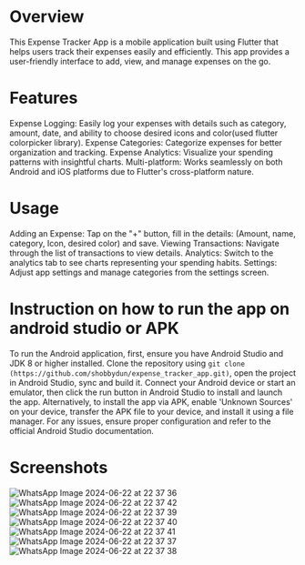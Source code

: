 
# Overview
This Expense Tracker App is a mobile application built using Flutter that helps users track their expenses easily and efficiently. This app provides a user-friendly interface to add, view, and manage expenses on the go.

# Features
Expense Logging: Easily log your expenses with details such as category, amount, date, and ability
to choose desired icons and color(used flutter colorpicker library).
Expense Categories: Categorize expenses for better organization and tracking.
Expense Analytics: Visualize your spending patterns with insightful charts.
Multi-platform: Works seamlessly on both Android and iOS platforms due to Flutter's cross-platform nature.

# Usage
Adding an Expense: Tap on the "+" button, fill in the details:
(Amount, name, category, Icon, desired color) and save.
Viewing Transactions: Navigate through the list of transactions to view details.
Analytics: Switch to the analytics tab to see charts representing your spending habits.
Settings: Adjust app settings and manage categories from the settings screen.

# Instruction on how to run the app on android studio or APK
To run the Android application, first, ensure you have Android Studio and JDK 8 or higher installed. 
Clone the repository using `git clone (https://github.com/shobbydun/expense_tracker_app.git)`, 
open the project in Android Studio, sync and build it. 
Connect your Android device or start an emulator, then click the run button in Android Studio to install and launch the app. 
Alternatively, to install the app via APK, enable 'Unknown Sources' on your device, transfer the APK file to your device, and install it using a file manager. 
For any issues, ensure proper configuration and refer to the official Android Studio documentation.


# Screenshots
![WhatsApp Image 2024-06-22 at 22 37 36](https://github.com/shobbydun/weather_App/assets/87327873/7f57e158-db51-4e1a-b623-76ae3fe1bb31)
![WhatsApp Image 2024-06-22 at 22 37 42](https://github.com/shobbydun/weather_App/assets/87327873/9b714bf0-828c-42af-bed9-1f1df9e7d582)
![WhatsApp Image 2024-06-22 at 22 37 39](https://github.com/shobbydun/weather_App/assets/87327873/cfcde797-9aa8-40ca-8279-1309f1d25c1d)
![WhatsApp Image 2024-06-22 at 22 37 40](https://github.com/shobbydun/weather_App/assets/87327873/7d37f52e-8ad0-4d72-bd15-0814dabb5858)
![WhatsApp Image 2024-06-22 at 22 37 41](https://github.com/shobbydun/weather_App/assets/87327873/9dbbb594-f4a9-4db4-8774-9ffe09feb02a)
![WhatsApp Image 2024-06-22 at 22 37 37](https://github.com/shobbydun/weather_App/assets/87327873/e1f93597-30ed-4775-a1f4-5340eb220a4a)
![WhatsApp Image 2024-06-22 at 22 37 38](https://github.com/shobbydun/weather_App/assets/87327873/a192f3e8-b5cb-4e08-b865-442085788283)
